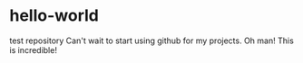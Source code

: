 # hello-world
test repository
Can't wait to start using github for my projects. Oh man! This is incredible!

